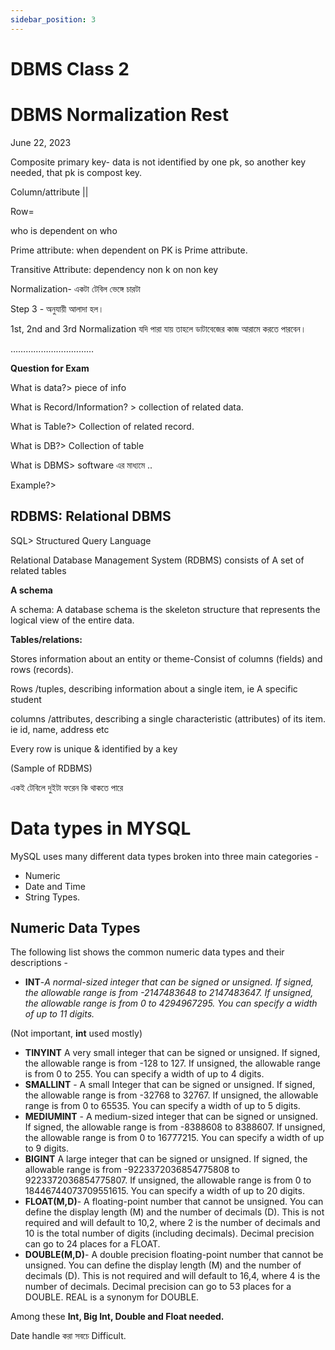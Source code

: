 ```yaml
---
sidebar_position: 3
---
```


# DBMS Class 2

# DBMS Normalization Rest

June 22, 2023

Composite primary key- data is not identified by one pk, so another key needed, that pk is compost key.

Column/attribute ||

Row=

who is dependent on who

Prime attribute: when dependent on PK is Prime attribute.

Transitive Attribute: dependency non k on non key

Normalization- একটা টেবিল ভেঙ্গে চারটা

Step 3 - অনুযায়ী আলাদা হল।

1st, 2nd and 3rd Normalization যদি পারা যায় তাহলে ডাটাবেজের কাজ আরামে করতে পারবেন।

……………………………

**Question for Exam**

What is data?> piece of info

What is Record/Information? > collection of related data.

What is Table?> Collection of related record.

What is DB?> Collection of table

What is DBMS> software এর মাধ্যমে ..

Example?>

## **RDBMS:** Relational DBMS

SQL> Structured Query Language

Relational Database Management System (RDBMS) consists of A set of related tables

**A schema**

A schema: A database schema is the skeleton structure that represents the logical view of the entire data.

**Tables/relations:**

Stores information about an entity or theme-Consist of columns (fields) and rows (records).

Rows /tuples, describing information about a single item, ie A specific student

columns /attributes, describing a single characteristic (attributes) of its item. ie id, name, address etc

Every row is unique & identified by a key

(Sample of RDBMS)

একই টেবিলে দুইটা ফরেন কি থাকতে পারে

# **Data types in MYSQL**

MySQL uses many different data types broken into three main categories -

- Numeric
- Date and Time
- String Types.

## Numeric Data Types

The following list shows the common numeric data types and their descriptions -

- **INT**-_A normal-sized integer that can be signed or unsigned. If signed, the allowable range is from -2147483648 to 2147483647. If unsigned, the allowable range is from 0 to 4294967295. You can specify a width of up to 11 digits._

(Not important, **int** used mostly)

- **TINYINT** A very small integer that can be signed or unsigned. If signed, the allowable range is from -128 to 127. If unsigned, the allowable range is from 0 to 255. You can specify a width of up to 4 digits.
- **SMALLINT** - A small Integer that can be signed or unsigned. If signed, the allowable range is from -32768 to 32767. If unsigned, the allowable range is from 0 to 65535. You can specify a width of up to 5 digits.
- **MEDIUMINT** - A medium-sized integer that can be signed or unsigned. If signed, the allowable range is from -8388608 to 8388607. If unsigned, the allowable range is from 0 to 16777215. You can specify a width of up to 9 digits.
- **BIGINT** A large integer that can be signed or unsigned. If signed, the allowable range is from -9223372036854775808 to 9223372036854775807. If unsigned, the allowable range is from 0 to 18446744073709551615. You can specify a width of up to 20 digits.
- **FLOAT(M,D)**- A floating-point number that cannot be unsigned. You can define the display length (M) and the number of decimals (D). This is not required and will default to 10,2, where 2 is the number of decimals and 10 is the total number of digits (including decimals). Decimal precision can go to 24 places for a FLOAT.
- **DOUBLE(M,D)**- A double precision floating-point number that cannot be unsigned. You can define the display length (M) and the number of decimals (D). This is not required and will default to 16,4, where 4 is the number of decimals. Decimal precision can go to 53 places for a DOUBLE. REAL is a synonym for DOUBLE.

Among these **Int, Big Int, Double and Float needed.**

Date handle করা সবচে Difficult.
